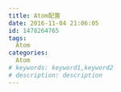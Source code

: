 ```yaml
---
title: Atom配置
date: 2016-11-04 21:06:05
id: 1478264765
tags:
  Atom
categories:
  Atom
# keywords: keyword1,keyword2
# description: description
---
```

